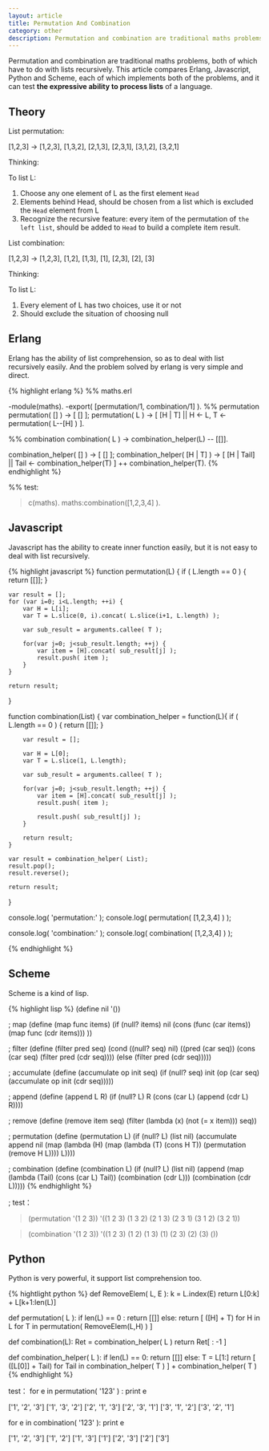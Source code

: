 ```yaml
---
layout: article
title: Permutation And Combination
category: other
description: Permutation and combination are traditional maths problems, both of which have to do with lists recursively.
---
```

Permutation and combination are traditional maths problems, both of which have to do with lists recursively. This article compares Erlang, Javascript, Python and Scheme, each of which implements both of the problems, and it can test **the expressive ability to process lists** of a language.

## Theory
List permutation:

[1,2,3] -> [1,2,3], [1,3,2], [2,1,3], [2,3,1], [3,1,2], [3,2,1]

Thinking:

To list L:

1. Choose any one element of L as the first element `Head`
2. Elements behind Head, should be chosen from a list which is excluded the `Head` element from L
3. Recognize the recursive feature: every item of the permutation of `the left list`, should be added to `Head` to build a complete item result.

List combination:

[1,2,3] -> [1,2,3], [1,2], [1,3], [1], [2,3], [2], [3]

Thinking:

To list L:

1. Every element of L has two choices, use it or not
2. Should exclude the situation of choosing null


## Erlang
Erlang has the ability of list comprehension, so as to deal with list recursively easily. And the problem solved by erlang is very simple and direct.


{% highlight erlang %}
%% maths.erl

-module(maths).
-export( [permutation/1, combination/1] ).
%% permutation
permutation( [] ) -> [ [] ];
permutation( L ) -> [ [H | T] || H <- L, T <- permutation( L--[H] ) ].

%% combination
combination( L ) -> combination_helper(L) -- [[]].

combination_helper( [] ) -> [ [] ];
combination_helper( [H | T] ) ->
         [ [H | Tail] || Tail <- combination_helper(T) ]
         ++ combination_helper(T).
{% endhighlight %}

%% test:
> c(maths).
> maths:combination([1,2,3,4] ).


## Javascript
Javascript has the ability to create inner function easily, but it is not easy to deal with list recursively.

{% highlight javascript %}
function permutation(L) {
    if ( L.length == 0 ) {
        return [[]];
    }

    var result = [];
    for (var i=0; i<L.length; ++i) {
        var H = L[i];
        var T = L.slice(0, i).concat( L.slice(i+1, L.length) );

        var sub_result = arguments.callee( T );

        for(var j=0; j<sub_result.length; ++j) {
            var item = [H].concat( sub_result[j] );
            result.push( item );
        }
    }

    return result;
}

function combination(List) {
    var combination_helper = function(L){
        if ( L.length == 0 ) {
            return [[]];
        }

        var result = [];

        var H = L[0];
        var T = L.slice(1, L.length);

        var sub_result = arguments.callee( T );

        for(var j=0; j<sub_result.length; ++j) {
            var item = [H].concat( sub_result[j] );
            result.push( item );

            result.push( sub_result[j] );
        }

        return result;
    }

    var result = combination_helper( List);
    result.pop();
    result.reverse();

    return result;
}

console.log( 'permutation:' );
console.log( permutation( [1,2,3,4] ) );

console.log( 'combination:' );
console.log( combination( [1,2,3,4] ) );

{% endhighlight %}



## Scheme
Scheme is a kind of lisp.

{% highlight lisp %}
(define nil '())

; map
(define (map func items)
  (if (null? items)
      nil
      (cons (func (car items)) (map func (cdr items)))
      ))

; filter
(define (filter pred seq)
  (cond ((null? seq) nil)
        ((pred (car seq))
         (cons (car seq)
               (filter pred (cdr seq))))
        (else (filter pred (cdr seq)))))

; accumulate
(define (accumulate op init seq)
  (if (null? seq)
      init
      (op (car seq) (accumulate op init (cdr seq)))))

; append
(define (append L R)
  (if (null? L)
        R
        (cons (car L) (append (cdr L) R))))

  ; remove
  (define (remove item seq)
    (filter (lambda (x) (not (= x item))) seq))


  ; permutation
  (define (permutation L)
    (if (null? L)
        (list nil)
        (accumulate append
                    nil
                    (map (lambda (H) (map (lambda (T) (cons H T))
                                          (permutation (remove H L))))
                         L))))

  ; combination
  (define (combination L)
    (if (null? L)
        (list nil)
        (append (map (lambda (Tail) (cons (car L) Tail)) (combination (cdr L)))
                (combination (cdr L)))))
{% endhighlight %}

; test：
> (permutation '(1 2 3))
'((1 2 3) (1 3 2) (2 1 3) (2 3 1) (3 1 2) (3 2 1))

> (combination '(1 2 3))
'((1 2 3) (1 2) (1 3) (1) (2 3) (2) (3) ())



## Python
Python is very powerful, it support list comprehension too.

{% hightlight python %}
def RemoveElem( L, E ):
    k = L.index(E)
    return L[0:k] + L[k+1:len(L)]

def permutation( L ):
    if len(L) == 0 :
        return [[]]
    else:
        return [ ([H] + T) for H in L for T in permutation( RemoveElem(L,H) ) ]


def combination(L):
    Ret = combination_helper( L )
    return Ret[ : -1 ]

def combination_helper( L ):
    if len(L) == 0:
        return [[]]
    else:
        T = L[1:]
        return [ ([L[0]] + Tail) for Tail in combination_helper( T ) ] + combination_helper( T )
{% endhighlight %}

test：
for e in permutation( '123' ) :
    print e

['1', '2', '3']
['1', '3', '2']
['2', '1', '3']
['2', '3', '1']
['3', '1', '2']
['3', '2', '1']


for e in combination( '123' ):
    print e

['1', '2', '3']
['1', '2']
['1', '3']
['1']
['2', '3']
['2']
['3']

